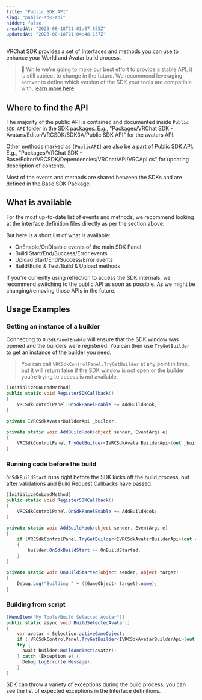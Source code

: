 ```yaml
---
title: "Public SDK API"
slug: "public-sdk-api"
hidden: false
createdAt: "2023-08-18T21:01:07.855Z"
updatedAt: "2023-08-18T21:04:48.137Z"
---
```


VRChat SDK provides a set of Interfaces and methods you can use to enhance your World and Avatar build process.

> 🚧 While we're going to make our best effort to provide a stable API, it is still subject to change in the future. We recommend leveraging semver to define which version of the SDK your tools are compatible with, [learn more here](https://vcc.docs.vrchat.com/vpm/packages/#versions-and-ranges).

## Where to find the API

The majority of the public API is contained and documented inside `Public SDK API` folder in the SDK packages. E.g., "Packages/VRChat SDK - Avatars/Editor/VRCSDK/SDK3A/Public SDK API" for the avatars API.

Other methods marked as `[PublicAPI]` are also be a part of Public SDK API. E.g., "Packages/VRChat SDK - Base/Editor/VRCSDK/Dependencies/VRChat/API/VRCApi.cs" for updating description of contents.

Most of the events and methods are shared between the SDKs and are defined in the Base SDK Package.

## What is available

For the most up-to-date list of events and methods, we recommend looking at the interface definition files directly as per the section above.

But here is a short list of what is available:

- OnEnable/OnDisable events of the main SDK Panel
- Build Start/End/Success/Error events
- Upload Start/End/Success/Error events
- Build/Build & Test/Build & Upload methods

If you're currently using reflection to access the SDK internals, we recommend switching to the public API as soon as possible. As we might be changing/removing those APIs in the future.

## Usage Examples

### Getting an instance of a builder

Connecting to `OnSdkPanelEnable` will ensure that the SDK window was opened and the builders were registered. You can then use `TryGetBuilder` to get an instance of the builder you need.

> You can call `VRCSdkControlPanel.TryGetBuilder` at any point in time, but it will return false if the SDK window is not open or the builder you're trying to access is not available.

```cs
[InitializeOnLoadMethod]
public static void RegisterSDKCallback()
{
    VRCSdkControlPanel.OnSdkPanelEnable += AddBuildHook;
}

private IVRCSdkAvatarBuilderApi _builder;

private static void AddBuildHook(object sender, EventArgs e)
{
    VRCSdkControlPanel.TryGetBuilder<IVRCSdkAvatarBuilderApi>(out _builder);
}
```

### Running code before the build

`OnSdkBuildStart` runs right before the SDK kicks off the build process, but after validations and Build Request Callbacks have passed.

```cs
[InitializeOnLoadMethod]
public static void RegisterSDKCallback()
{
    VRCSdkControlPanel.OnSdkPanelEnable += AddBuildHook;
}

private static void AddBuildHook(object sender, EventArgs e)
{
    if (VRCSdkControlPanel.TryGetBuilder<IVRCSdkAvatarBuilderApi>(out var builder))
    {
        builder.OnSdkBuildStart += OnBuildStarted;
    }
}

private static void OnBuildStarted(object sender, object target)
{
    Debug.Log("Building " + ((GameObject) target).name);
}
```

### Building from script

```cs
[MenuItem("My Tools/Build Selected Avatar")]
public static async void BuildSelectedAvatar()
{
    var avatar = Selection.activeGameObject;
    if (!VRCSdkControlPanel.TryGetBuilder<IVRCSdkAvatarBuilderApi>(out var builder)) return;
    try {
      await builder.BuildAndTest(avatar);
    } catch (Exception e) {
      Debug.LogError(e.Message);
    }
}
```

SDK can throw a variety of exceptions during the build process, you can see the list of expected exceptions in the Interface definitions.

